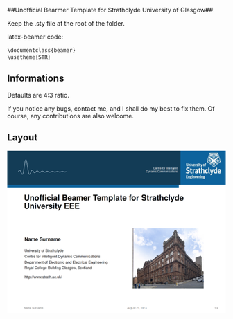 ##Unofficial Bearmer Template for Strathclyde University of Glasgow##

Keep the .sty file at the root of the folder. 

latex-beamer code:

    \documentclass{beamer}
    \usetheme{STR}

## Informations ##

Defaults are 4:3 ratio.

If you notice any bugs, contact me, and I shall do my best to fix them. Of course, any contributions are also welcome.

## Layout ##

![alt text]( https://raw.githubusercontent.com/Noktec/Strachlyde-EEE-Beamer-Template/master/template.png "Template")
